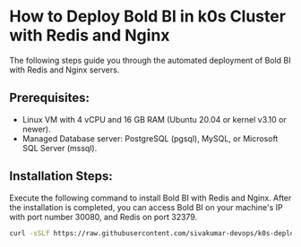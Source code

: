 # How to Deploy Bold BI in k0s Cluster with Redis and Nginx

The following steps guide you through the automated deployment of Bold BI with Redis and Nginx servers.

## Prerequisites:
- Linux VM with 4 vCPU and 16 GB RAM (Ubuntu 20.04 or kernel v3.10 or newer).
- Managed Database server: PostgreSQL (pgsql), MySQL, or Microsoft SQL Server (mssql).

## Installation Steps:
Execute the following command to install Bold BI with Redis and Nginx. After the installation is completed, you can access Bold BI on your machine's IP with port number 30080, and Redis on port 32379.

```bash
curl -sSLf https://raw.githubusercontent.com/sivakumar-devops/k0s-deploy/main/deploy.sh | sudo bash

